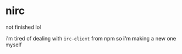 # nirc

not finished lol

i'm tired of dealing with `irc-client` from npm so i'm making a new one myself

